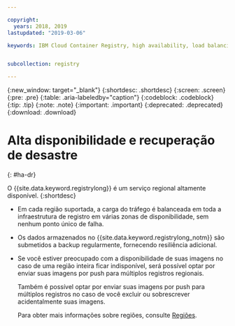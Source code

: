 ```yaml
---

copyright:
  years: 2018, 2019
lastupdated: "2019-03-06"

keywords: IBM Cloud Container Registry, high availability, load balancing, back ups, 


subcollection: registry

---
```


{:new_window: target="_blank"}
{:shortdesc: .shortdesc}
{:screen: .screen}
{:pre: .pre}
{:table: .aria-labeledby="caption"}
{:codeblock: .codeblock}
{:tip: .tip}
{:note: .note}
{:important: .important}
{:deprecated: .deprecated}
{:download: .download}

# Alta disponibilidade e recuperação de desastre
{: #ha-dr}

O {{site.data.keyword.registrylong}} é um serviço regional altamente disponível.
{:shortdesc}

* Em cada região suportada, a carga do tráfego é balanceada em toda a infraestrutura de registro em várias zonas de disponibilidade, sem nenhum ponto único de falha.

* Os dados armazenados no {{site.data.keyword.registrylong_notm}} são submetidos a backup regularmente, fornecendo resiliência adicional.

* Se você estiver preocupado com a disponibilidade de suas imagens no caso de uma região inteira ficar indisponível, será possível optar por enviar suas imagens por push para múltiplos registros regionais.
  
  Também é possível optar por enviar suas imagens por push para múltiplos registros no caso de você excluir ou sobrescrever acidentalmente suas imagens.

  Para obter mais informações sobre regiões, consulte [Regiões](/docs/services/Registry?topic=registry-registry_overview#registry_regions).
